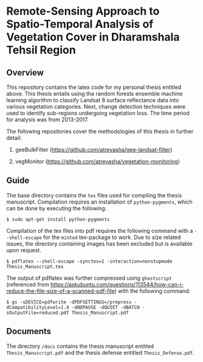 # Remote-Sensing Approach to Spatio-Temporal Analysis of Vegetation Cover in Dharamshala Tehsil Region

## Overview

This repository contains the latex code for my personal thesis entitled above. This thesis entails using the random forests ensemble machine learning algorithm to classify Landsat 8 surface reflectance data into various vegetation categories. Next, change detection techniques were used to identify sub-regions undergoing vegetation loss. The time period for analysis was from 2013-2017.

The following repositories cover the methodologies of this thesis in further detail:

1. geeBulkFilter (https://github.com/atreyasha/gee-landsat-filter)

2. vegMonitor (https://github.com/atreyasha/vegetation-monitoring)

## Guide

The base directory contains the `tex` files used for compiling the thesis manuscript. Compilation requires an installation of `python-pygments`, which can be done by executing the following:

```shell
$ sudo apt-get install python-pygments
```

Compilation of the tex files into pdf requires the following command with a `--shell-escape` for the `minted` tex-package to work. Due to size related issues, the directory containing images has been excluded but is available upon request.

```shell
$ pdflatex --shell-escape -synctex=1 -interaction=nonstopmode Thesis_Manuscript.tex
```

The output of pdflatex was further compressed using `ghostscript` (referenced from https://askubuntu.com/questions/113544/how-can-i-reduce-the-file-size-of-a-scanned-pdf-file) with the following command:

```shell
$ gs -sDEVICE=pdfwrite -dPDFSETTINGS=/prepress -dCompatibilityLevel=1.4 -dNOPAUSE -dQUIET -dBATCH -sOutputFile=reduced.pdf Thesis_Manuscript.pdf
```

## Documents

The directory `/docs` contains the thesis manuscript entitled `Thesis_Manuscript.pdf` and the thesis defense entitled `Thesis_Defense.pdf`.
